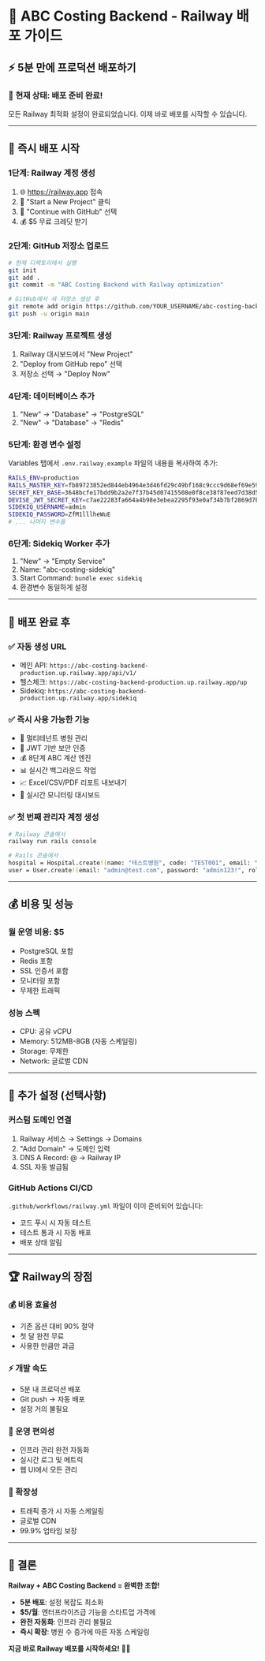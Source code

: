 # 🚂 ABC Costing Backend - Railway 배포 가이드

## ⚡ **5분 만에 프로덕션 배포하기**

### 🎯 **현재 상태: 배포 준비 완료!**
모든 Railway 최적화 설정이 완료되었습니다. 이제 바로 배포를 시작할 수 있습니다.

---

## 🚀 **즉시 배포 시작**

### **1단계: Railway 계정 생성**
1. 🌐 https://railway.app 접속
2. 🔐 "Start a New Project" 클릭
3. 👤 "Continue with GitHub" 선택
4. 💰 $5 무료 크레딧 받기

### **2단계: GitHub 저장소 업로드**
```bash
# 현재 디렉토리에서 실행
git init
git add .
git commit -m "ABC Costing Backend with Railway optimization"

# GitHub에서 새 저장소 생성 후
git remote add origin https://github.com/YOUR_USERNAME/abc-costing-backend.git
git push -u origin main
```

### **3단계: Railway 프로젝트 생성**
1. Railway 대시보드에서 "New Project"
2. "Deploy from GitHub repo" 선택
3. 저장소 선택 → "Deploy Now"

### **4단계: 데이터베이스 추가**
1. "New" → "Database" → "PostgreSQL"
2. "New" → "Database" → "Redis"

### **5단계: 환경 변수 설정**
Variables 탭에서 `.env.railway.example` 파일의 내용을 복사하여 추가:

```bash
RAILS_ENV=production
RAILS_MASTER_KEY=fb89723852ed844eb4964e3d46fd29c49bf168c9ccc9d68ef69e59248a0b3ec5
SECRET_KEY_BASE=3648bcfe17bdd9b2a2e7f37b45d07415508e0f8ce38f87eed7d38d5710d0bb81507d3a0377f7c059d68640480ffad819500e15258891271e57b16327bcee524d
DEVISE_JWT_SECRET_KEY=c7ae22283fa664a4b98e3ebea2295f93e0af34b7bf2869d7b254a543a2c434de23c261aef9a62adeb774e596b7cabcc0498431beb2e4a1952414444209a00503
SIDEKIQ_USERNAME=admin
SIDEKIQ_PASSWORD=ZfM1lllheWuE
# ... 나머지 변수들
```

### **6단계: Sidekiq Worker 추가**
1. "New" → "Empty Service"
2. Name: "abc-costing-sidekiq"
3. Start Command: `bundle exec sidekiq`
4. 환경변수 동일하게 설정

---

## 🎉 **배포 완료 후**

### **✅ 자동 생성 URL**
- 메인 API: `https://abc-costing-backend-production.up.railway.app/api/v1/`
- 헬스체크: `https://abc-costing-backend-production.up.railway.app/up`
- Sidekiq: `https://abc-costing-backend-production.up.railway.app/sidekiq`

### **✅ 즉시 사용 가능한 기능**
- 🏥 멀티테넌트 병원 관리
- 🔐 JWT 기반 보안 인증
- 💰 8단계 ABC 계산 엔진
- 📊 실시간 백그라운드 작업
- 📈 Excel/CSV/PDF 리포트 내보내기
- 📱 실시간 모니터링 대시보드

### **✅ 첫 번째 관리자 계정 생성**
```bash
# Railway 콘솔에서
railway run rails console

# Rails 콘솔에서
hospital = Hospital.create!(name: "테스트병원", code: "TEST001", email: "admin@test.com")
user = User.create!(email: "admin@test.com", password: "admin123!", role: "admin", hospital: hospital, first_name: "관리자", last_name: "시스템")
```

---

## 💰 **비용 및 성능**

### **월 운영 비용: $5**
- PostgreSQL 포함
- Redis 포함  
- SSL 인증서 포함
- 모니터링 포함
- 무제한 트래픽

### **성능 스펙**
- CPU: 공유 vCPU
- Memory: 512MB-8GB (자동 스케일링)
- Storage: 무제한
- Network: 글로벌 CDN

---

## 🔧 **추가 설정 (선택사항)**

### **커스텀 도메인 연결**
1. Railway 서비스 → Settings → Domains
2. "Add Domain" → 도메인 입력
3. DNS A Record: @ → Railway IP
4. SSL 자동 발급됨

### **GitHub Actions CI/CD**
`.github/workflows/railway.yml` 파일이 이미 준비되어 있습니다:
- 코드 푸시 시 자동 테스트
- 테스트 통과 시 자동 배포
- 배포 상태 알림

---

## 🏆 **Railway의 장점**

### **💰 비용 효율성**
- 기존 옵션 대비 90% 절약
- 첫 달 완전 무료
- 사용한 만큼만 과금

### **⚡ 개발 속도**
- 5분 내 프로덕션 배포
- Git push → 자동 배포
- 설정 거의 불필요

### **🔧 운영 편의성**
- 인프라 관리 완전 자동화
- 실시간 로그 및 메트릭
- 웹 UI에서 모든 관리

### **🚀 확장성**
- 트래픽 증가 시 자동 스케일링
- 글로벌 CDN
- 99.9% 업타임 보장

---

## 🎯 **결론**

**Railway + ABC Costing Backend = 완벽한 조합!**

- **5분 배포**: 설정 복잡도 최소화
- **$5/월**: 엔터프라이즈급 기능을 스타트업 가격에
- **완전 자동화**: 인프라 관리 불필요
- **즉시 확장**: 병원 수 증가에 따른 자동 스케일링

**지금 바로 Railway 배포를 시작하세요!** 🚂✨